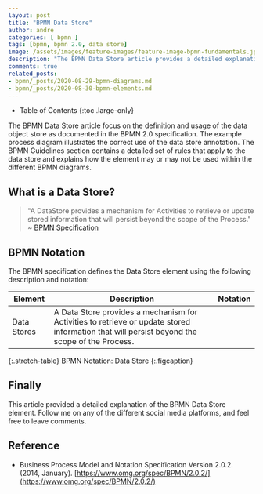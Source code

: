 ```yaml
---
layout: post
title: "BPMN Data Store"
author: andre
categories: [ bpmn ]
tags: [bpmn, bpmn 2.0, data store]
image: /assets/images/feature-images/feature-image-bpmn-fundamentals.jpg
description: "The BPMN Data Store article provides a detailed explanation of the data store element, including the BPMN notation, an example diagram and guidelines."
comments: true
related_posts:
- bpmn/_posts/2020-08-29-bpmn-diagrams.md
- bpmn/_posts/2020-08-30-bpmn-elements.md
---
```


- Table of Contents
{:toc .large-only}

The BPMN Data Store article focus on the definition and usage of the data object store as documented in the BPMN 2.0
specification. The example process diagram illustrates the correct use of the data store annotation. The BPMN Guidelines
section contains a detailed set of rules that apply to the data store and explains how the element may or may not be used
within the different BPMN diagrams.

## What is a Data Store?
> "A DataStore provides a mechanism for Activities to retrieve or update stored information that will persist beyond the scope of the Process." ~ [BPMN Specification][1]

## BPMN Notation
The BPMN specification defines the Data Store element using the following description and notation:

| Element | Description | Notation |
|---------|-------------|:--------:|
| Data Stores | A Data Store provides a mechanism for Activities to retrieve or update stored information that will persist beyond the scope of the Process. | <iconify-icon height=48px data-icon="bpmn:data-store"></iconify-icon> |
{:.stretch-table}
BPMN Notation: Data Store
{:.figcaption}

## Finally
This article provided a detailed explanation of the BPMN Data Store element. Follow me on any of the different
social media platforms, and feel free to leave comments.

## Reference
* Business Process Model and Notation Specification Version 2.0.2. (2014, January). [https://www.omg.org/spec/BPMN/2.0.2/](https://www.omg.org/spec/BPMN/2.0.2/)

[1]:https://www.omg.org/spec/BPMN/2.0.2/PDF
